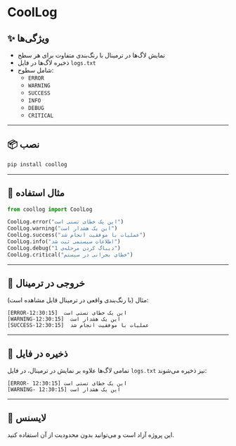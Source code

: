 # CoolLog


## ✨ ویژگی‌ها
- نمایش لاگ‌ها در ترمینال با رنگ‌بندی متفاوت برای هر سطح
- ذخیره لاگ‌ها در فایل `logs.txt`
- شامل سطوح:
  - `ERROR`
  - `WARNING`
  - `SUCCESS`
  - `INFO`
  - `DEBUG`
  - `CRITICAL`

---

## 📦 نصب
```bash
pip install coollog
````
---

## 📖 مثال استفاده

```python
from coollog import CoolLog

CoolLog.error("این یک خطای تستی است")
CoolLog.warning("این یک هشدار است")
CoolLog.success("عملیات با موفقیت انجام شد")
CoolLog.info("اطلاعات سیستمی ثبت شد")
CoolLog.debug("دیباگ کردن مرحله‌ی 1")
CoolLog.critical("خطای بحرانی در سیستم")
```

---

## 📂 خروجی در ترمینال
مثال (با رنگ‌بندی واقعی در ترمینال قابل مشاهده است):

```
[ERROR-12:30:15]  این یک خطای تستی است
[WARNING-12:30:15]  این یک هشدار است
[SUCCESS-12:30:15]  عملیات با موفقیت انجام شد
```

---

## 📝 ذخیره در فایل
تمامی لاگ‌ها علاوه بر نمایش در ترمینال، در فایل `logs.txt` نیز ذخیره می‌شوند:

```
[ERROR- 12:30:15] این یک خطای تستی است
[WARNING- 12:30:15] این یک هشدار است
```

---

## 📜 لایسنس
این پروژه آزاد است و می‌توانید بدون محدودیت از آن استفاده کنید.
